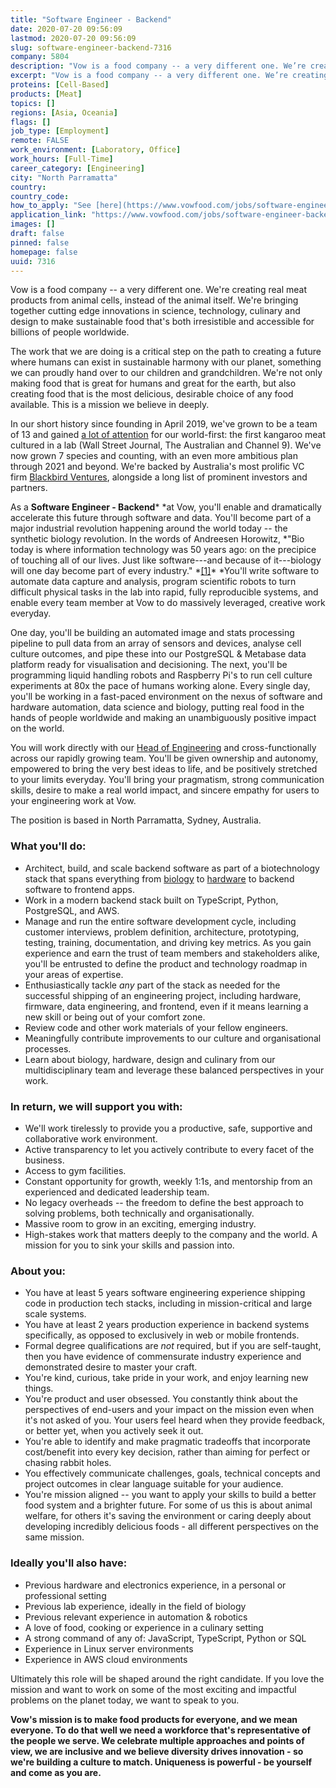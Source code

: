 ```yaml
---
title: "Software Engineer - Backend"
date: 2020-07-20 09:56:09
lastmod: 2020-07-20 09:56:09
slug: software-engineer-backend-7316
company: 5804
description: "Vow is a food company -- a very different one. We’re creating real meat products from animal cells, instead of the animal itself. We’re bringing together cutting edge innovations in science, technology, culinary and design to make sustainable food that’s both irresistible and accessible for billions of people worldwide."
excerpt: "Vow is a food company -- a very different one. We’re creating real meat products from animal cells, instead of the animal itself. We’re bringing together cutting edge innovations in science, technology, culinary and design to make sustainable food that’s both irresistible and accessible for billions of people worldwide."
proteins: [Cell-Based]
products: [Meat]
topics: []
regions: [Asia, Oceania]
flags: []
job_type: [Employment]
remote: FALSE
work_environment: [Laboratory, Office]
work_hours: [Full-Time]
career_category: [Engineering]
city: "North Parramatta"
country: 
country_code: 
how_to_apply: "See [here](https://www.vowfood.com/jobs/software-engineer-backend)."
application_link: "https://www.vowfood.com/jobs/software-engineer-backend"
images: []
draft: false
pinned: false
homepage: false
uuid: 7316
---
```

Vow is a food company \-- a very different one. We're creating real meat
products from animal cells, instead of the animal itself. We're bringing
together cutting edge innovations in science, technology, culinary and
design to make sustainable food that's both irresistible and accessible
for billions of people worldwide.

The work that we are doing is a critical step on the path to creating a
future where humans can exist in sustainable harmony with our planet,
something we can proudly hand over to our children and grandchildren.
We're not only making food that is great for humans and great for the
earth, but also creating food that is the most delicious, desirable
choice of any food available. This is a mission we believe in deeply.

In our short history since founding in April 2019, we've grown to be a
team of 13 and gained [a lot of
attention](https://www.vowfood.com/press) for our world-first: the first
kangaroo meat cultured in a lab (Wall Street Journal, The Australian and
Channel 9). We've now grown 7 species and counting, with an even more
ambitious plan through 2021 and beyond. We're backed by Australia's most
prolific VC firm [Blackbird Ventures](https://blackbird.vc/portfolio/),
alongside a long list of prominent investors and partners.

As a **Software Engineer - Backend*** *at Vow, you\'ll enable and
dramatically accelerate this future through software and data. You'll
become part of a major industrial revolution happening around the world
today \-- the synthetic biology revolution. In the words of Andreesen
Horowitz, *"Bio today is where information technology was 50 years ago:
on the precipice of touching all of our lives. Just like software---and
because of it---biology will one day become part of every
industry." *[\[1\]](https://a16z.com/2019/10/28/biology-eating-world-a16z-manifesto/#:~:text=Bio%20today%20is%20where%20information,become%20part%20of%20every%20industry.&text=We%20are%20living%20in%20the,biology%20is%20eating%20the%20world.)* *You'll
write software to automate data capture and analysis, program scientific
robots to turn difficult physical tasks in the lab into rapid, fully
reproducible systems, and enable every team member at Vow to do
massively leveraged, creative work everyday.

One day, you'll be building an automated image and stats processing
pipeline to pull data from an array of sensors and devices, analyse cell
culture outcomes, and pipe these into our PostgreSQL & Metabase data
platform ready for visualisation and decisioning. The next, you'll be
programming liquid handling robots and Raspberry Pi's to run cell
culture experiments at 80x the pace of humans working alone. Every
single day, you\'ll be working in a fast-paced environment on the nexus
of software and hardware automation, data science and biology, putting
real food in the hands of people worldwide and making an unambiguously
positive impact on the world. 

You will work directly with our [Head of
Engineering](https://medium.com/vow-food/from-fintech-to-food-sustainability-why-i-joined-vow-29857c875556) and
cross-functionally across our rapidly growing team. You'll be given
ownership and autonomy, empowered to bring the very best ideas to life,
and be positively stretched to your limits everyday. You'll bring your
pragmatism, strong communication skills, desire to make a real world
impact, and sincere empathy for users to your engineering work at Vow.

The position is based in North Parramatta, Sydney, Australia.

### What you\'ll do:

-   Architect, build, and scale backend software as part of a
    biotechnology stack that spans everything
    from [biology](https://ebrc.org/what-is-synbio/) to [hardware](https://opentrons.com/) to
    backend software to frontend apps.
-   Work in a modern backend stack built on TypeScript, Python,
    PostgreSQL, and AWS.
-   Manage and run the entire software development cycle, including
    customer interviews, problem definition, architecture, prototyping,
    testing, training, documentation, and driving key metrics. As you
    gain experience and earn the trust of team members and stakeholders
    alike, you'll be entrusted to define the product and technology
    roadmap in your areas of expertise.
-   Enthusiastically tackle *any* part of the stack as needed for the
    successful shipping of an engineering project, including hardware,
    firmware, data engineering, and frontend, even if it means learning
    a new skill or being out of your comfort zone.
-   Review code and other work materials of your fellow engineers.
-   Meaningfully contribute improvements to our culture and
    organisational processes.
-   Learn about biology, hardware, design and culinary from our
    multidisciplinary team and leverage these balanced perspectives in
    your work.

### **In return, we will support you with:**

-   We'll work tirelessly to provide you a productive, safe, supportive
    and collaborative work environment.
-   Active transparency to let you actively contribute to every facet of
    the business.
-   Access to gym facilities.
-   Constant opportunity for growth, weekly 1:1s, and mentorship from an
    experienced and dedicated leadership team.
-   No legacy overheads \-- the freedom to define the best approach to
    solving problems, both technically and organisationally.
-   Massive room to grow in an exciting, emerging industry.
-   High-stakes work that matters deeply to the company and the world. A
    mission for you to sink your skills and passion into.

### **About you:**

-   You have at least 5 years software engineering experience shipping
    code in production tech stacks, including in mission-critical and
    large scale systems.
-   You have at least 2 years production experience in backend systems
    specifically, as opposed to exclusively in web or mobile frontends.
-   Formal degree qualifications are *not* required, but if you are
    self-taught, then you have evidence of commensurate industry
    experience and demonstrated desire to master your craft.
-   You're kind, curious, take pride in your work, and enjoy learning
    new things.
-   You're product and user obsessed. You constantly think about the
    perspectives of end-users and your impact on the mission even when
    it's not asked of you. Your users feel heard when they provide
    feedback, or better yet, when you actively seek it out.
-   You're able to identify and make pragmatic tradeoffs that
    incorporate cost/benefit into every key decision, rather than aiming
    for perfect or chasing rabbit holes.
-   You effectively communicate challenges, goals, technical concepts
    and project outcomes in clear language suitable for your audience.
-   You\'re mission aligned \-- you want to apply your skills to build a
    better food system and a brighter future. For some of us this is
    about animal welfare, for others it's saving the environment or
    caring deeply about developing incredibly delicious foods - all
    different perspectives on the same mission.

### **Ideally you\'ll also have:**

-   Previous hardware and electronics experience, in a personal or
    professional setting
-   Previous lab experience, ideally in the field of biology
-   Previous relevant experience in automation & robotics
-   A love of food, cooking or experience in a culinary setting
-   A strong command of any of: JavaScript, TypeScript, Python or SQL
-   Experience in Linux server environments
-   Experience in AWS cloud environments

Ultimately this role will be shaped around the right candidate. If you
love the mission and want to work on some of the most exciting and
impactful problems on the planet today, we want to speak to you.

**Vow's mission is to make food products for everyone, and we mean
everyone. To do that well we need a workforce that's representative of
the people we serve. We celebrate multiple approaches and points of
view, we are inclusive and we believe diversity drives innovation - so
we're building a culture to match. Uniqueness is powerful - be yourself
and come as you are.**
